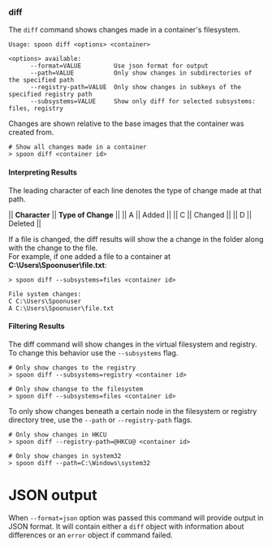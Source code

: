 ### diff

The `diff` command shows changes made in a container's filesystem. 

```
Usage: spoon diff <options> <container>

<options> available:
      --format=VALUE         Use json format for output
      --path=VALUE           Only show changes in subdirectories of the specified path
      --registry-path=VALUE  Only show changes in subkeys of the specified registry path
      --subsystems=VALUE     Show only diff for selected subsystems: files, registry
```

Changes are shown relative to the base images that the container was created from. 

```
# Show all changes made in a container
> spoon diff <container id>
```

#### Interpreting Results

The leading character of each line denotes the type of change made at that path. 

|| **Character** || **Type of Change** ||
|| A || Added ||
|| C || Changed ||
|| D || Deleted ||

If a file is changed, the diff results will show the a change in the folder along with the change to the file.  
For example, if one added a file to a container at **C:\Users\Spoonuser\file.txt**: 

```
> spoon diff --subsystems=files <container id>

File system changes:
C C:\Users\Spoonuser
A C:\Users\Spoonuser\file.txt
```

#### Filtering Results

The diff command will show changes in the virtual filesystem and registry. To change this behavior use the `--subsystems` flag.

```
# Only show changes to the registry
> spoon diff --subsystems=registry <container id>

# Only show changse to the filesystem
> spoon diff --subsystems=files <container id>
```

To only show changes beneath a certain node in the filesystem or registry directory tree, use the `--path` or `--registry-path` flags. 

```
# Only show changes in HKCU
> spoon diff --registry-path=@HKCU@ <container id>

# Only show changes in system32
> spoon diff --path=C:\Windows\system32
```

# JSON output

When `--format=json` option was passed this command will provide output in JSON format. It will contain either a `diff` object with information about differences or an `error` object if command failed.